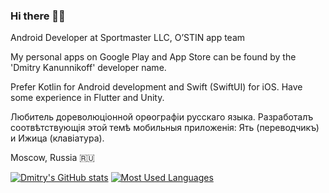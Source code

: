 ### Hi there 👋🏻

Android Developer at Sportmaster LLC, O’STIN app team

My personal apps on Google Play and App Store can be found by the 'Dmitry Kanunnikoff' developer name.

Prefer Kotlin for Android development and Swift (SwiftUI) for iOS. Have some experience in Flutter and Unity.

Любитель дореволюціонной орѳографіи русскаго языка. Разработалъ соотвѣтствующія этой темѣ мобильныя приложенія: Ять (переводчикъ) и Ижица (клавіатура).

Moscow, Russia 🇷🇺

[![Dmitry's GitHub stats](https://github-readme-stats.vercel.app/api?username=Kanunnikoff&show_icons=true&&theme=dark)](https://github.com/Kanunnikoff)
[![Most Used Languages](https://github-readme-stats.vercel.app/api/top-langs/?username=Kanunnikoff&layout=compact&langs_count=10)](https://github.com/Kanunnikoff)

<!--
**Kanunnikoff/Kanunnikoff** is a ✨ _special_ ✨ repository because its `README.md` (this file) appears on your GitHub profile.

Here are some ideas to get you started:

- 🔭 I’m currently working on ...
- 🌱 I’m currently learning ...
- 👯 I’m looking to collaborate on ...
- 🤔 I’m looking for help with ...
- 💬 Ask me about ...
- 📫 How to reach me: ...
- 😄 Pronouns: ...
- ⚡ Fun fact: ...
-->
